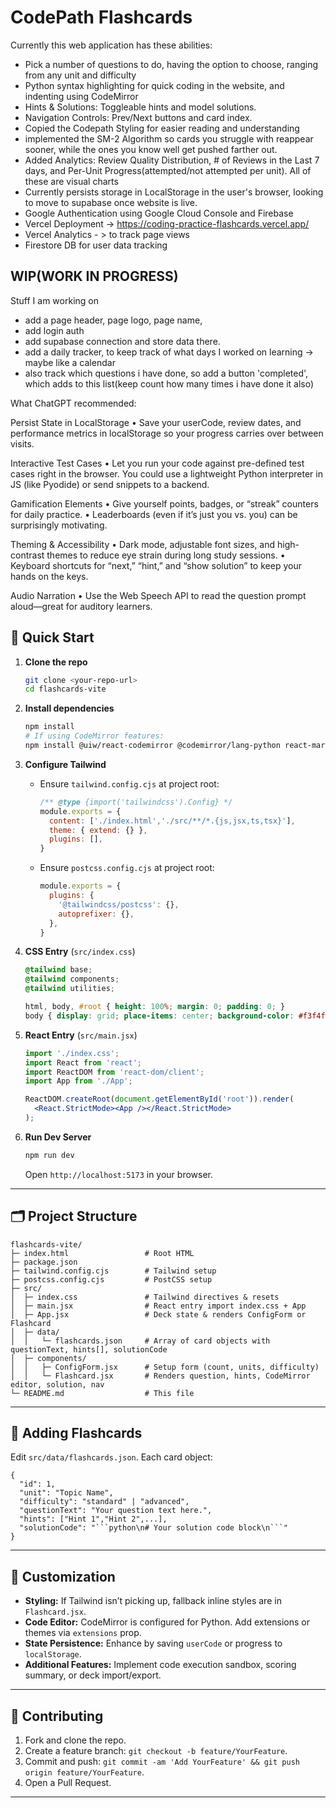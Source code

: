 # CodePath Flashcards

Currently this web application has these abilities:
- Pick a number of questions to do, having the option to choose, ranging from any unit and difficulty
- Python syntax highlighting for quick coding in the website, and indenting using CodeMirror
- Hints & Solutions: Toggleable hints and model solutions.
- Navigation Controls: Prev/Next buttons and card index.
- Copied the Codepath Styling for easier reading and understanding
- implemented the SM-2 Algorithm so cards you struggle with reappear sooner, while the ones you know well get pushed farther out.
- Added Analytics: Review Quality Distribution, # of Reviews in the Last 7 days, and Per-Unit Progress(attempted/not attempted per unit). All of these are visual charts
- Currently persists storage in LocalStorage in the user's browser, looking to move to supabase once website is live.
- Google Authentication using Google Cloud Console and Firebase 
- Vercel Deployment -> https://coding-practice-flashcards.vercel.app/
- Vercel Analytics - > to track page views
- Firestore DB for user data tracking



## WIP(WORK IN PROGRESS)

Stuff I am working on
- add a page header, page logo, page name,
- add login auth
- add supabase connection and store data there.
- add a daily tracker, to keep track of what days I worked on learning -> maybe like a calendar
- also track which questions i have done, so add a button 'completed', which adds to this list(keep count how many times i have done it also)

What ChatGPT recommended:

Persist State in LocalStorage
• Save your userCode, review dates, and performance metrics in localStorage so your progress carries over between visits.

Interactive Test Cases
• Let you run your code against pre-defined test cases right in the browser. You could use a lightweight Python interpreter in JS (like Pyodide) or send snippets to a backend.

Gamification Elements
• Give yourself points, badges, or “streak” counters for daily practice.
• Leaderboards (even if it’s just you vs. you) can be surprisingly motivating.

Theming & Accessibility
• Dark mode, adjustable font sizes, and high-contrast themes to reduce eye strain during long study sessions.
• Keyboard shortcuts for “next,” “hint,” and “show solution” to keep your hands on the keys.

Audio Narration
• Use the Web Speech API to read the question prompt aloud—great for auditory learners.


## 🚀 Quick Start

1. **Clone the repo**

   ```bash
   git clone <your-repo-url>
   cd flashcards-vite
   ```

2. **Install dependencies**

   ```bash
   npm install
   # If using CodeMirror features:
   npm install @uiw/react-codemirror @codemirror/lang-python react-markdown
   ```

3. **Configure Tailwind**

   * Ensure `tailwind.config.cjs` at project root:

     ```js
     /** @type {import('tailwindcss').Config} */
     module.exports = {
       content: ['./index.html','./src/**/*.{js,jsx,ts,tsx}'],
       theme: { extend: {} },
       plugins: [],
     }
     ```
   * Ensure `postcss.config.cjs` at project root:

     ```js
     module.exports = {
       plugins: {
         '@tailwindcss/postcss': {},
         autoprefixer: {},
       },
     }
     ```

4. **CSS Entry** (`src/index.css`)

   ```css
   @tailwind base;
   @tailwind components;
   @tailwind utilities;

   html, body, #root { height: 100%; margin: 0; padding: 0; }
   body { display: grid; place-items: center; background-color: #f3f4f6; }
   ```

5. **React Entry** (`src/main.jsx`)

   ```jsx
   import './index.css';
   import React from 'react';
   import ReactDOM from 'react-dom/client';
   import App from './App';

   ReactDOM.createRoot(document.getElementById('root')).render(
     <React.StrictMode><App /></React.StrictMode>
   );
   ```

6. **Run Dev Server**

   ```bash
   npm run dev
   ```

   Open `http://localhost:5173` in your browser.

---

## 🗂️ Project Structure

```
flashcards-vite/
├─ index.html                 # Root HTML
├─ package.json
├─ tailwind.config.cjs        # Tailwind setup
├─ postcss.config.cjs         # PostCSS setup
├─ src/
│  ├─ index.css               # Tailwind directives & resets
│  ├─ main.jsx                # React entry import index.css + App
│  ├─ App.jsx                 # Deck state & renders ConfigForm or Flashcard
│  ├─ data/
│  │   └─ flashcards.json     # Array of card objects with questionText, hints[], solutionCode
│  ├─ components/
│  │   ├─ ConfigForm.jsx      # Setup form (count, units, difficulty)
│  │   └─ Flashcard.jsx       # Renders question, hints, CodeMirror editor, solution, nav
└─ README.md                  # This file
```

---

## 🔧 Adding Flashcards

Edit `src/data/flashcards.json`. Each card object:

````jsonc
{
  "id": 1,
  "unit": "Topic Name",
  "difficulty": "standard" | "advanced",
  "questionText": "Your question text here.",
  "hints": ["Hint 1","Hint 2",...],
  "solutionCode": "```python\n# Your solution code block\n```"
}
````

---

## 🎨 Customization

* **Styling:** If Tailwind isn’t picking up, fallback inline styles are in `Flashcard.jsx`.
* **Code Editor:** CodeMirror is configured for Python. Add extensions or themes via `extensions` prop.
* **State Persistence:** Enhance by saving `userCode` or progress to `localStorage`.
* **Additional Features:** Implement code execution sandbox, scoring summary, or deck import/export.

---

## 🤝 Contributing

1. Fork and clone the repo.
2. Create a feature branch: `git checkout -b feature/YourFeature`.
3. Commit and push: `git commit -am 'Add YourFeature' && git push origin feature/YourFeature`.
4. Open a Pull Request.

---
